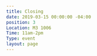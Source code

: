 ```yaml
---
title: Closing
date: 2019-03-15 00:00:00 -04:00
position: 3
Location: M3 1006
Time: 11am-2pm
Type: event
layout: page
---
```


